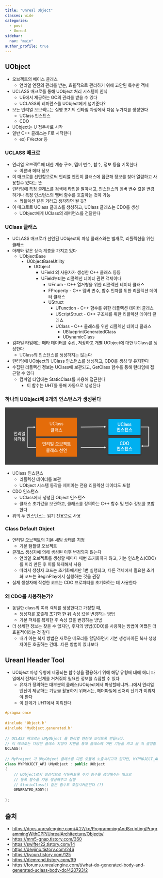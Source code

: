 ```yaml
---
title: "Unreal Object"
classes: wide
categories: 
  - post
  - Unreal
sidebar:
  nav: "main"
author_profile: true
---
```


## UObject
* 오브젝트의 베이스 클래스
  * 언리얼 엔진의 관리를 받는, 효율적으로 관리하기 위해 고안된 특수한 객체
* UCLASS 매크로를 통해 UObject 처리 시스템이 인식
  * UE에서 제공하는 GC의 관리를 받을 수 있다
  * UCLASS의 레퍼런스를 UObject에게 넘겨준다?
* 모든 언리얼 오브젝트는 실행 초기의 런타임 과정에서 다음 두가지를 생성한다
  * UClass 인스턴스
  * CDO
* UObject는 U 접두사로 시작
* 일반 C++ 클래스는 F로 시작한다
  * ex) FVector 등

### UCLASS 매크로
* 언리얼 오브젝트에 대한 계층 구조, 멤버 변수, 함수, 정보 등을 기록한다
  * 이른바 메타 정보
* 이 매크로를 선언함으로써 언리얼 엔진이 클래스에 접근해 정보를 찾아 열람하고 사용할수 있다는 뜻
* 런타임에 특정 클래스를 검색해 타입을 알아내고, 인스턴스의 멤버 변수 값을 변경하거나 특정 인스턴스의 멤버 함수를 호출하는 것이 가능
  * 리플렉션 같은 거라고 생각하면 될 듯?
* 이 매크로로 UClass 클래스를 생성하고, UClass 클래스는 CDO를 생성
  * UObject에게 UClass의 레퍼런스를 전달한다

### UClass 클래스
* UCLASS 매크로가 선언된 UObject의 파생 클래스와는 별개로, 리플렉션을 위한 클래스
* 아래와 같은 상속 계층을 가지고 있다
  * UObjectBase
    * UObjectBaseUtility
      * UObject
        * UField 외 사용자가 생성한 C++ 클래스 등등
        * UField부터는 리플렉션 데이터 관련 객체이다
          * UEnum - C++ 열거형을 위한 리플렉션 테이터 클래스
          * FProperty - C++ 멤버 변수, 함수 인자를 위한 리플렉션 데이터 클래스
          * UStruct
            * UFunction - C++ 함수를 위한 리플렉션 데이터 클래스
            * UScriptStruct - C++ 구조체를 위한 리플렉션 데이터 클래스
            * UClass - C++ 클래스를 위한 리플렉션 데이터 클래스
              * UBlueprintGeneratedClass
              * UDynamicClass
* 컴파일 타임에는 메타 데이터를 수집, 저장하고 개별 UObject에 대한 UClass를 생성한다
  * UClass의 인스턴스를 생성하지는 않는다
* 런타임에 UObject의 UClass 인스턴스를 생성하고, CDO를 생성 및 유지한다
* 수집된 리플렉션 정보는 UClass에 보관되고, GetClass 함수를 통해 런타임에 접근할 수 있다
  * 컴파일 타임에는 StaticClass를 사용해 접근한다
    * 이 함수는 UHT를 통해 자동으로 생성된다

### 하나의 UObject에 2개의 인스턴스가 생성된다
![post_thumbnail](/assets/images/{A3B08186-65A7-4F92-ACE0-C216B9D42AA0}.png)
* UClass 인스턴스
  * 리플렉션 데이터를 보관
  * UObject 시스템 동작을 제어아는 전용 리플렉션 데이터도 포함
* CDO 인스턴스
  * UClass에서 생성된 Object 인스턴스
  * 클래스 초기값을 보관하고, 클래스를 정의하는 C++ 함수 및 변수 정보를 포함한다
* 위의 두 인스턴스는 읽기 전용으로 사용

### Class Default Object
* 언리얼 오브젝트의 기본 세팅 상태를 지정
  * 기본 탬플릿 오브젝트
* 클래스 생성자에 의해 생성된 이후 변경되지 않는다
  * 언리얼 오브젝트를 생성할 때마다 매번 초기화하지 않고, 기본 인스턴스(CDO)를 미리 만든 후 이를 복제해서 사용
  * 따라서 생성자 코드는 초기화에서만 1번 실행되고, 다른 객체에서 필요한 초기화 코드는 BeginPlay에서 실행하는 것을 권장
* 실제 생성자에 작성한 코드는 CDO 프로퍼티를 초기화하는 데 사용한다

### 왜 CDO를 사용하는가?
* 동일한 class의 여러 객체를 생성한다고 가정할 때,
  * 생성자를 호출해 초기화 한 뒤 속성 값을 변경하는 방법
  * 기본 객체를 복제한 후 속성 값을 변경하는 방법
* 더 상세한 정보는 찾을 수 없지만, 후자의 방법(CDO)를 사용하는 방법이 어쨌든 더 효율적이라는 것 같다
  * 내가 아는 복제 방법은 새로운 메모리를 할당하면서 기본 생성자이든 복사 생성자이든 호출하는 건데...다른 방법이 있나보다

## Ureanl Header Tool
* UObject 파생 유형에 제공되는 함수성을 활용하기 위해 해당 유형에 대해 헤더 파일에서 전처리 단계를 거쳐줘야 필요한 정보를 슈집할 수 있다
  * 유저가 정의하는 대부분의 클래스(UObject에서 파생할테니까...)에서 언리얼 엔진이 제공하는 기능을 활용하기 위해서는, 해더파일에 전처리 단계가 이뤄져야 한다
  * 이 단계가 UHT에서 이뤄진다

```c++
#pragma once

#include 'Object.h'
#include 'MyObject.generated.h'

// UCLASS 매크로는 UMyObject 를 언리얼 엔진에 보이도록 만듭니다. 
// 이 매크로는 다양한 클래스 지정자 지원을 통해 클래스에 어떤 기능을 켜고 끌 지 결정할 수 있습니다.
UCLASS()

// MyProject 가 UMyObject 클래스를 다른 모듈에 노출시키고자 한다면, MYPROJECT_API 지정이 필수입니다.
class MYPROJECT_API UMyObject : public UObject
{
    // UObject로서 정상적으로 작동하도록 추가 함수를 생성해주는 매크로
    // 등록 함수를 자동 생성해주고 실행
    // StaticClass() 같은 함수도 포함시켜준단다 (?)
    GENERATED_BODY()

};
```

## 출처
* <https://docs.unrealengine.com/4.27/ko/ProgrammingAndScripting/ProgrammingWithCPP/UnrealArchitecture/Objects/>
* <https://mm5-gnap.tistory.com/360>
* <https://swifter22.tistory.com/14>
* <https://devjino.tistory.com/246>
* <https://kyoun.tistory.com/125>
* <https://dlemrcnd.tistory.com/99>
* <https://forums.unrealengine.com/t/what-do-generated-body-and-generated-uclass-body-do/420793/2>